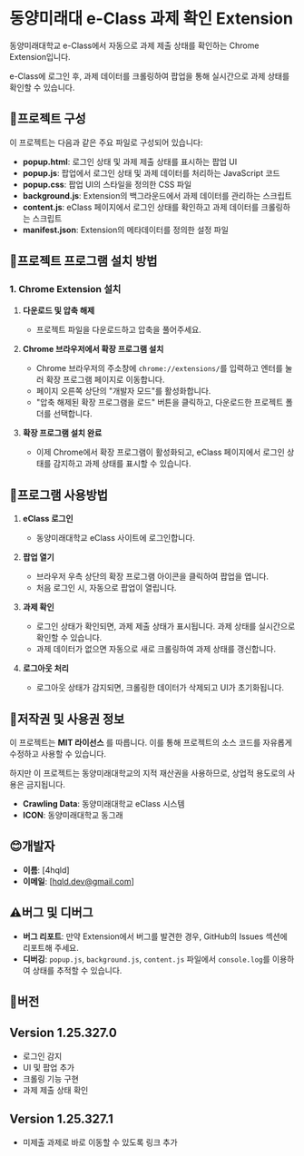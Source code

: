 # 동양미래대 e-Class 과제 확인 Extension

동양미래대학교 e-Class에서 자동으로 과제 제출 상태를 확인하는 Chrome Extension입니다. 

e-Class에 로그인 후, 과제 데이터를 크롤링하여 팝업을 통해 실시간으로 과제 상태를 확인할 수 있습니다.

## 📑프로젝트 구성

이 프로젝트는 다음과 같은 주요 파일로 구성되어 있습니다:

- **popup.html**: 로그인 상태 및 과제 제출 상태를 표시하는 팝업 UI
- **popup.js**: 팝업에서 로그인 상태 및 과제 데이터를 처리하는 JavaScript 코드
- **popup.css**: 팝업 UI의 스타일을 정의한 CSS 파일
- **background.js**: Extension의 백그라운드에서 과제 데이터를 관리하는 스크립트
- **content.js**: eClass 페이지에서 로그인 상태를 확인하고 과제 데이터를 크롤링하는 스크립트
- **manifest.json**: Extension의 메타데이터를 정의한 설정 파일

## 💾프로젝트 프로그램 설치 방법

### 1. Chrome Extension 설치

1. **다운로드 및 압축 해제**
   - 프로젝트 파일을 다운로드하고 압축을 풀어주세요.

2. **Chrome 브라우저에서 확장 프로그램 설치**
   - Chrome 브라우저의 주소창에 `chrome://extensions/`를 입력하고 엔터를 눌러 확장 프로그램 페이지로 이동합니다.
   - 페이지 오른쪽 상단의 "개발자 모드"를 활성화합니다.
   - "압축 해제된 확장 프로그램을 로드" 버튼을 클릭하고, 다운로드한 프로젝트 폴더를 선택합니다.

3. **확장 프로그램 설치 완료**
   - 이제 Chrome에서 확장 프로그램이 활성화되고, eClass 페이지에서 로그인 상태를 감지하고 과제 상태를 표시할 수 있습니다.

## 🚩프로그램 사용방법

1. **eClass 로그인**
   - 동양미래대학교 eClass 사이트에 로그인합니다.

2. **팝업 열기**
   - 브라우저 우측 상단의 확장 프로그램 아이콘을 클릭하여 팝업을 엽니다.
   - 처음 로그인 시, 자동으로 팝업이 열립니다.

3. **과제 확인**
   - 로그인 상태가 확인되면, 과제 제출 상태가 표시됩니다. 과제 상태를 실시간으로 확인할 수 있습니다.
   - 과제 데이터가 없으면 자동으로 새로 크롤링하여 과제 상태를 갱신합니다.

4. **로그아웃 처리**
   - 로그아웃 상태가 감지되면, 크롤링한 데이터가 삭제되고 UI가 초기화됩니다.

## 🪪저작권 및 사용권 정보

이 프로젝트는 **MIT 라이선스** 를 따릅니다. 이를 통해 프로젝트의 소스 코드를 자유롭게 수정하고 사용할 수 있습니다.


하지만 이 프로젝트는 동양미래대학교의 지적 재산권을 사용하므로, 상업적 용도로의 사용은 금지됩니다.
- **Crawling Data**: 동양미래대학교 eClass 시스템
- **ICON**: 동양미래대학교 동그래

## 😊개발자

- **이름**: [4hqld]
- **이메일**: [hqld.dev@gmail.com]

## ⚠️버그 및 디버그

- **버그 리포트**: 만약 Extension에서 버그를 발견한 경우, GitHub의 Issues 섹션에 리포트해 주세요.
- **디버깅**: `popup.js`, `background.js`, `content.js` 파일에서 `console.log`를 이용하여 상태를 추적할 수 있습니다.

## 📌버전

## Version 1.25.327.0
- 로그인 감지
- UI 및 팝업 추가
- 크롤링 기능 구현
- 과제 제출 상태 확인

## Version 1.25.327.1
- 미제출 과제로 바로 이동할 수 있도록 링크 추가